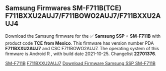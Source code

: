 <h2>Samsung Firmwares SM-F711B(TCE) F711BXXU2AUJ7/F711BOWO2AUJ7/F711BXXU2AUJ4</h2>
Download the Samsung firmware for the ✅ <strong>Samsung SSP </strong> ⭐ <strong>SM-F711B</strong> with product code <strong>TCE</strong> <strong> from Mexico</strong>. This firmware has version number PDA <strong>F711BXXU2AUJ7</strong> and CSC F711BOWO2AUJ7. The operating system of this firmware is Android R , with build date 2021-10-25. Changelist <strong>22701376</strong>.


[SM-F711B](https://samfirm.shop/samsung/model/SM-F711B)
[F711BXXU2AUJ7](https://samfirm.shop/samsung/pda/F711BXXU2AUJ7)
[Download Firmware Samsung SSP SM-F711B](https://samfirm.shop/samsung/firmware/468137)
